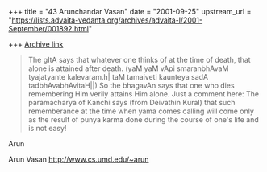 +++
title = "43 Arunchandar Vasan"
date = "2001-09-25"
upstream_url = "https://lists.advaita-vedanta.org/archives/advaita-l/2001-September/001892.html"

+++
[Archive link](https://lists.advaita-vedanta.org/archives/advaita-l/2001-September/001892.html)

> The gItA says that whatever one thinks of at the time of death, that alone
> is attained after death. (yaM yaM vApi smaranbhAvaM tyajatyante
> kalevaram.h| taM tamaiveti  kaunteya sadA tadbhAvabhAvitaH||) So the
> bhagavAn says that one who dies remembering Him verily attains Him
> alone.
Just a comment here:
The paramacharya of Kanchi says (from Deivathin Kural) that such
rememberance at the time when yama comes calling  will come only as the
result of punya karma done during the course of one's life and is not easy!

Arun

Arun Vasan
http://www.cs.umd.edu/~arun

